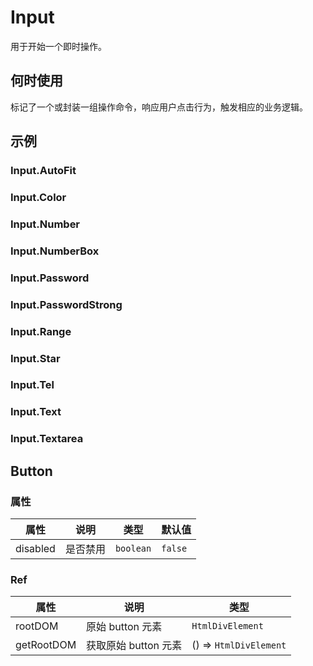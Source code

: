 # Input

用于开始一个即时操作。

## 何时使用

标记了一个或封装一组操作命令，响应用户点击行为，触发相应的业务逻辑。

## 示例

### Input.AutoFit

<code src="./demos/AutoFit/index.jsx"></code>

### Input.Color

<code src="./demos/Color/index.jsx"></code>

### Input.Number

<code src="./demos/Number/index.jsx"></code>

### Input.NumberBox

<code src="./demos/NumberBox/index.jsx"></code>

### Input.Password

<code src="./demos/Password/index.jsx"></code>

### Input.PasswordStrong

<code src="./demos/PasswordStrong/index.jsx"></code>

### Input.Range

<code src="./demos/Range/index.jsx"></code>

### Input.Star

<code src="./demos/Star/index.jsx"></code>

### Input.Tel

<code src="./demos/Tel/index.jsx"></code>

### Input.Text

<code src="./demos/Text/index.jsx"></code>

### Input.Textarea

<code src="./demos/Textarea/index.jsx"></code>

## Button

### 属性

| 属性     | 说明     | 类型      | 默认值  |
| -------- | -------- | --------- | ------- |
| disabled | 是否禁用 | `boolean` | `false` |

### Ref

| 属性       | 说明                 | 类型                   |
| ---------- | -------------------- | ---------------------- |
| rootDOM    | 原始 button 元素     | `HtmlDivElement`       |
| getRootDOM | 获取原始 button 元素 | () => `HtmlDivElement` |
